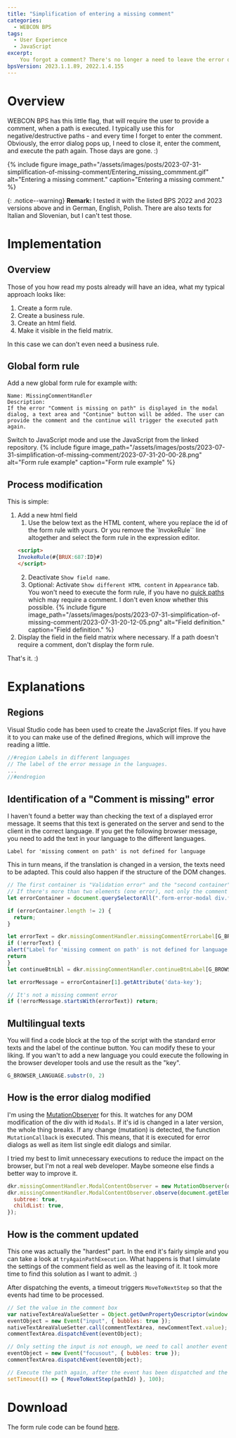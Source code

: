 ```yaml
---
title: "Simplification of entering a missing comment"
categories:
  - WEBCON BPS    
tags:  
  - User Experience
  - JavaScript
excerpt:
    You forgot a comment? There's no longer a need to leave the error dialog. Enter it and continue.
bpsVersion: 2023.1.1.89, 2022.1.4.155
---
```


# Overview  
WEBCON BPS has this little flag, that will require the user to provide a comment, when a path is executed. I typically use this for negative/destructive paths - and every time I forget to enter the comment. Obviously, the error dialog pops up, I need to close it, enter the comment, and execute the path again. Those days are gone. :)


{% include figure image_path="/assets/images/posts/2023-07-31-simplification-of-missing-comment/Entering_missing_commment.gif" alt="Entering a missing comment." caption="Entering a missing comment." %}

{: .notice--warning}
**Remark:**
I tested it with the listed BPS 2022 and 2023 versions above and in German, English, Polish. There are also texts for Italian and Slovenian, but I can't test those.

# Implementation
## Overview
Those of you how read my posts already will have an idea, what my typical approach looks like:
1. Create a form rule.
2. Create a business rule.
3. Create an html field.
4. Make it visible in the field matrix.

In this case we can don't even need a business rule.

## Global form  rule
Add a new global form rule for example with:
```
Name: MissingCommentHandler 
Description:
If the error "Comment is missing on path" is displayed in the modal dialog, a text area and "Continue" button will be added. The user can provide the comment and the continue will trigger the executed path again.

``` 

Switch to JavaScript mode and use the JavaScript from the linked repository.
{% include figure image_path="/assets/images/posts/2023-07-31-simplification-of-missing-comment/2023-07-31-20-00-28.png" alt="Form rule example" caption="Form rule example" %}
  
## Process modification
This is simple:
1. Add a new html field
    1. Use the below text as the HTML content, where you replace the id of the form rule with yours. Or you remove the `InvokeRule`` line altogether and select the form rule in the expression editor.
    ```html
    <script>
    InvokeRule(#{BRUX:687:ID}#)
    </script>
    ```
    2. Deactivate `Show field name`.
    3. Optional: Activate `Show different HTML content` in `Appearance` tab. You won't need to execute the form rule, if you have no [quick paths](https://community.webcon.com/posts/post/quick-paths/304) which may require a comment. I don't even know whether this possible.
    {% include figure image_path="/assets/images/posts/2023-07-31-simplification-of-missing-comment/2023-07-31-20-12-05.png" alt="Field definition." caption="Field definition." %}
2.  Display the field in the field matrix where necessary. If a path doesn't require a comment, don't display the form rule. 


That's it. :)

# Explanations

## Regions
Visual Studio code has been used to create the JavaScript files. If you have it to you can make use of the defined #regions, which will improve the reading a little. 
```javascript
//#region Labels in different languages
// The label of the error message in the languages.
...
//#endregion
```
## Identification of a "Comment is missing" error
I haven't found a better way than checking the text of a displayed error message. It seems that this text is generated on the server and send to the client in the correct language. 
If you get the following  browser message, you need to add the text in your language to the different languages.
```
Label for 'missing comment on path' is not defined for language 
```

This in turn means, if the translation is changed in a version, the texts need to be adapted. This could also happen if the structure of the DOM changes.

```javascript
// The first container is "Validation error" and the "second container" any error. 
// If there's more than two elements (one error), not only the comment is missing, which need to be corrected.
let errorContainer = document.querySelectorAll(".form-error-modal div.form-errors-panel__errors-container__error");

if (errorContainer.length != 2) {
  return;
}

let errorText = dkr.missingCommentHandler.missingCommentErrorLabel[G_BROWSER_LANGUAGE.substr(0, 2)]
if (!errorText) {
alert("Label for 'missing comment on path' is not defined for language :'" + G_BROWSER_LANGUAGE.substr(0, 2));
return
}
let continueBtnLbl = dkr.missingCommentHandler.continueBtnLabel[G_BROWSER_LANGUAGE.substr(0, 2)]

let errorMessage = errorContainer[1].getAttribute('data-key');

// It's not a missing comment error
if (!errorMessage.startsWith(errorText)) return;

```

## Multilingual texts
You will find a code block at the top of the script with the standard error texts and the label of the continue button. You can modify these to your liking. If you wan't to add a new language you could execute the following in the browser developer tools and use the result as the "key".
```javascript
G_BROWSER_LANGUAGE.substr(0, 2)
```

## How is the error dialog modified
I'm using the [MutationObserver](https://developer.mozilla.org/en-US/docs/Web/API/MutationObserver) for this. It watches for any DOM modification of the div with id `Modals`. If it's id is changed in a later version, the whole thing breaks. 
If any change (mutation) is detected, the function `MutationCallback` is executed. This means, that it is executed for error dialogs as well as item list single edit dialogs and similar.

I tried my best to limit unnecessary executions to reduce the impact on the browser, but I'm not a real web developer.
Maybe someone else finds a better way to improve it.

```javascript
dkr.missingCommentHandler.ModalContentObserver = new MutationObserver(dkr.missingCommentHandler.MutationCallback);
dkr.missingCommentHandler.ModalContentObserver.observe(document.getElementById("Modals"), {
  subtree: true,
  childList: true,
});
```

## How is the comment updated
This one was actually the "hardest" part. In the end it's fairly simple and you can take a look at `tryAgainPathExecution`.
What happens is that I simulate the settings of the comment field as well as the leaving of it. It took more time to find this solution as I want to admit. :)

After dispatching the events, a timeout triggers `MoveToNextStep` so that the events had time to be processed.

```javascript
// Set the value in the comment box
var nativeTextAreaValueSetter = Object.getOwnPropertyDescriptor(window.HTMLTextAreaElement.prototype, "value").set;
eventObject = new Event("input", { bubbles: true });
nativeTextAreaValueSetter.call(commentTextArea, newCommentText.value);
commentTextArea.dispatchEvent(eventObject);

// Only setting the input is not enough, we need to call another event to update the state
eventObject = new Event("focusout", { bubbles: true });
commentTextArea.dispatchEvent(eventObject);

// Execute the path again, after the event has been dispatched and the states have been updated. 
setTimeout(() => { MoveToNextStep(pathId) }, 100);
```
# Download
The form rule code can be found [here](https://github.com/Daniel-Krueger/webcon_snippets/tree/main/missingCommentHandler).

